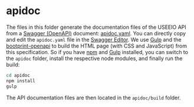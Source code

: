 # apidoc
The files in this folder generate the documentation files of the USEEIO API from
a [Swagger (OpenAPI)](https://swagger.io/specification/) document:
[apidoc.yaml](./apidoc.yaml). You can directly copy and edit the `apidoc.yaml`
file in the [Swagger Editor](http://editor.swagger.io/). We use
[Gulp](https://gulpjs.com/) and the 
[bootprint-openapi](https://github.com/bootprint/bootprint-openapi) to build the
HTML page (with CSS and JavaScript) from this specification. So if you have
[npm]() and [Gulp](https://gulpjs.com/) installed, you can switch to the `apidoc`
folder, install the respective node modules, and finally run the build:

```bash
cd apidoc
npm install
gulp
```

The API documentation files are then located in the `apidoc/build` folder.
